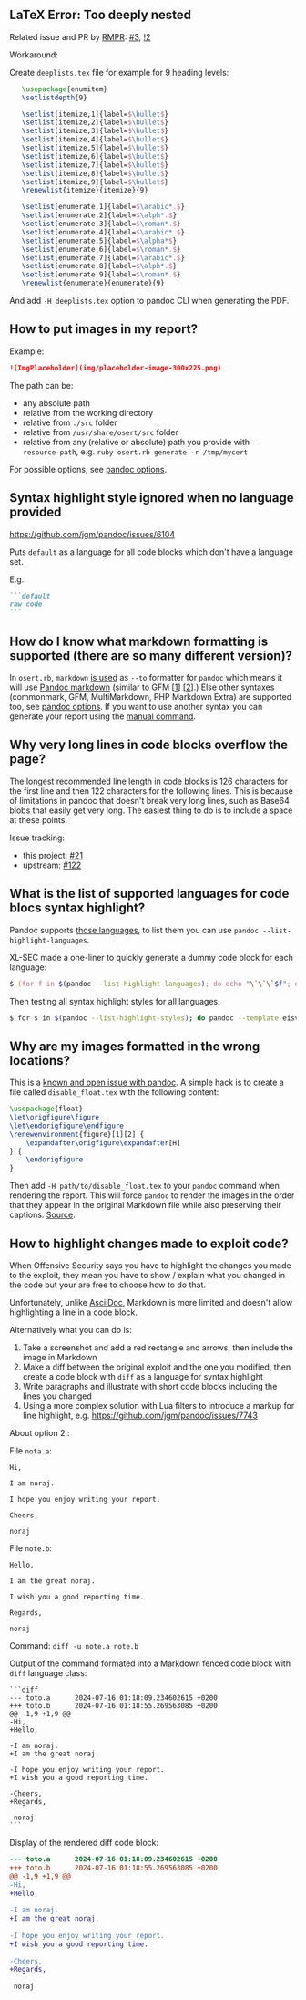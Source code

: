 ## LaTeX Error: Too deeply nested

Related issue and PR by [RMPR](https://github.com/RMPR):
[#3](https://github.com/noraj/OSCP-Exam-Report-Template-Markdown/issues/3),
[!2](https://github.com/noraj/OSCP-Exam-Report-Template-Markdown/pull/2)

Workaround:

Create `deeplists.tex` file for example for 9 heading levels:

```tex
   \usepackage{enumitem}
   \setlistdepth{9}

   \setlist[itemize,1]{label=$\bullet$}
   \setlist[itemize,2]{label=$\bullet$}
   \setlist[itemize,3]{label=$\bullet$}
   \setlist[itemize,4]{label=$\bullet$}
   \setlist[itemize,5]{label=$\bullet$}
   \setlist[itemize,6]{label=$\bullet$}
   \setlist[itemize,7]{label=$\bullet$}
   \setlist[itemize,8]{label=$\bullet$}
   \setlist[itemize,9]{label=$\bullet$}
   \renewlist{itemize}{itemize}{9}

   \setlist[enumerate,1]{label=$\arabic*.$}
   \setlist[enumerate,2]{label=$\alph*.$}
   \setlist[enumerate,3]{label=$\roman*.$}
   \setlist[enumerate,4]{label=$\arabic*.$}
   \setlist[enumerate,5]{label=$\alpha*$}
   \setlist[enumerate,6]{label=$\roman*.$}
   \setlist[enumerate,7]{label=$\arabic*.$}
   \setlist[enumerate,8]{label=$\alph*.$}
   \setlist[enumerate,9]{label=$\roman*.$}
   \renewlist{enumerate}{enumerate}{9}
```

And add `-H deeplists.tex` option to pandoc CLI when generating the PDF.

## How to put images in my report?

Example:

```md
![ImgPlaceholder](img/placeholder-image-300x225.png)
```

The path can be:

- any absolute path
- relative from the working directory
- relative from `./src` folder
- relative from `/usr/share/osert/src` folder
- relative from any (relative or absolute) path you provide with `--resource-path`, e.g. `ruby osert.rb generate -r /tmp/mycert`

For possible options, see [pandoc options](https://pandoc.org/MANUAL.html#general-options).

## Syntax highlight style ignored when no language provided

https://github.com/jgm/pandoc/issues/6104

Puts `default` as a language for all code blocks which don't have a language set.

E.g.

~~~md
```default
raw code
```
~~~

## How do I know what markdown formatting is supported (there are so many different version)?

In `osert.rb`, `markdown` [is used](https://github.com/noraj/OSCP-Exam-Report-Template-Markdown/blob/50aeada2b6171c3a4fe96d91a10f632d752063f2/generate.rb#L82-L93) as `--to` formatter for `pandoc` which means it will use [Pandoc markdown](https://pandoc.org/MANUAL.html#pandocs-markdown) (similar to GFM [[1](https://docs.gitlab.com/ee/user/markdown.html)] [[2](https://github.github.com/gfm/)].) Else other syntaxes (commonmark, GFM, MultiMarkdown, PHP Markdown Extra) are supported too, see [pandoc options](https://pandoc.org/MANUAL.html#option--to). If you want to use another syntax you can generate your report using the [manual command](https://github.com/noraj/OSCP-Exam-Report-Template-Markdown#manual).

## Why very long lines in code blocks overflow the page?

The longest recommended line length in code blocks is 126 characters for the first
line and then 122 characters for the following lines. This is because of limitations
in pandoc that doesn't break very long lines, such as Base64 blobs that easily
get very long. The easiest thing to do is to include a space at these points.

Issue tracking:

- this project: [#21](https://github.com/noraj/OSCP-Exam-Report-Template-Markdown/issues/21)
- upstream: [#122](https://github.com/Wandmalfarbe/pandoc-latex-template/issues/122)

## What is the list of supported languages for code blocs syntax highlight?

Pandoc supports [those languages](https://github.com/jgm/pandoc-highlight/blob/master/Text/Pandoc/Highlighting.hs#L93),
to list them you can use `pandoc --list-highlight-languages`.

XL-SEC made a one-liner to quickly generate a dummy code block for each language:

```zsh
$ (for f in $(pandoc --list-highlight-languages); do echo "\`\`\`$f"; echo '$ echo "some output from '$f'"'; echo "some output from $f"; echo "# whoami"; echo "root"; echo "\`\`\`"; echo ""; done;) > highlight-languages.md
```

Then testing all syntax highlight styles for all languages:

```zsh
$ for s in $(pandoc --list-highlight-styles); do pandoc --template eisvogel --highlight-style $s -o highlight-$s.pdf highlight-languages.md; done;
```

## Why are my images formatted in the wrong locations?

This is a [known and open issue with pandoc](https://github.com/jgm/pandoc/issues/845). A simple hack is to create a file called `disable_float.tex` with the following content:

```latex
\usepackage{float}
\let\origfigure\figure
\let\endorigfigure\endfigure
\renewenvironment{figure}[1][2] {
    \expandafter\origfigure\expandafter[H]
} {
    \endorigfigure
}
```

Then add `-H path/to/disable_float.tex` to your `pandoc` command when rendering the report. This will force `pandoc` to render the images in the order that they appear in the original Markdown file while also preserving their captions. [Source](http://stackoverflow.com/a/33801326/1407737).

## How to highlight changes made to exploit code?

When Offensive Security says you have to highlight the changes you made to the exploit, they mean you have to show / explain what you changed in the code but your are free to choose how to do that.

Unfortunately, unlike [AsciiDoc](https://docs.asciidoctor.org/asciidoc/latest/verbatim/highlight-lines/), Markdown is more limited and doesn't allow highlighting a line in a code block.

Alternatively what you can do is:

1. Take a screenshot and add a red rectangle and arrows, then include the image in Markdown
2. Make a diff between the original exploit and the one you modified, then create a code block with `diff` as a language for syntax highlight
3. Write paragraphs and illustrate with short code blocks including the lines you changed
4. Using a more complex solution with Lua filters to introduce a markup for line highlight, e.g. https://github.com/jgm/pandoc/issues/7743

About option 2.:

File `nota.a`:

```text
Hi,

I am noraj.

I hope you enjoy writing your report.

Cheers,

noraj
```

File `note.b`:

```text
Hello,

I am the great noraj.

I wish you a good reporting time.

Regards,

noraj
```

Command: `diff -u note.a note.b`

Output of the command formated into a Markdown fenced code block with `diff` language class:

~~~text
```diff
--- toto.a      2024-07-16 01:18:09.234602615 +0200
+++ toto.b      2024-07-16 01:18:55.269563085 +0200
@@ -1,9 +1,9 @@
-Hi,
+Hello,
 
-I am noraj.
+I am the great noraj.
 
-I hope you enjoy writing your report.
+I wish you a good reporting time.
 
-Cheers,
+Regards,
 
 noraj
```
~~~

Display of the rendered diff code block:

```diff
--- toto.a      2024-07-16 01:18:09.234602615 +0200
+++ toto.b      2024-07-16 01:18:55.269563085 +0200
@@ -1,9 +1,9 @@
-Hi,
+Hello,
 
-I am noraj.
+I am the great noraj.
 
-I hope you enjoy writing your report.
+I wish you a good reporting time.
 
-Cheers,
+Regards,
 
 noraj
```
